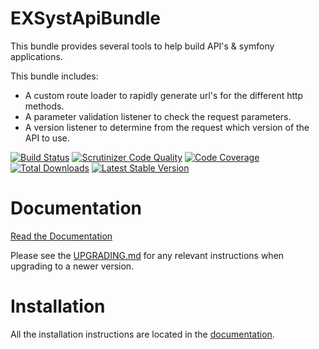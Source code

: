 EXSystApiBundle
===============
This bundle provides several tools to help build API's & symfony applications.

This bundle includes:
- A custom route loader to rapidly generate url's for the different http methods.
- A parameter validation listener to check the request parameters.
- A version listener to determine from the request which version of the API to use.

[![Build Status](https://travis-ci.org/EXSyst/ApiBundle.svg?branch=master)](https://travis-ci.org/EXSyst/ApiBundle)
[![Scrutinizer Code Quality](https://scrutinizer-ci.com/g/EXSyst/ApiBundle/badges/quality-score.png?b=master)](https://scrutinizer-ci.com/g/EXSyst/ApiBundle/?branch=master)
[![Code Coverage](https://scrutinizer-ci.com/g/EXSyst/ApiBundle/badges/coverage.png?b=master)](https://scrutinizer-ci.com/g/EXSyst/ApiBundle/?branch=master)
[![Total Downloads](https://poser.pugx.org/EXSyst/api-bundle/downloads.svg)](https://packagist.org/packages/EXSyst/api-bundle)
[![Latest Stable Version](https://poser.pugx.org/EXSyst/api-bundle/v/stable.svg)](https://packagist.org/packages/EXSyst/api-bundle)

Documentation
=============

[Read the Documentation](https://github.com/EXSyst/ApiBundle/blob/master/Resources/doc/index.rst)

Please see the [UPGRADING.md](https://github.com/EXSyst/ApiBundle/blob/master/UPGRADING.md) for any
relevant instructions when upgrading to a newer version.


Installation
============
All the installation instructions are located in the [documentation](https://github.com/EXSyst/ApiBundle/blob/master/Resources/doc/index.rst).
